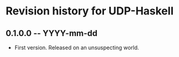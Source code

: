 # Revision history for UDP-Haskell

## 0.1.0.0  -- YYYY-mm-dd

* First version. Released on an unsuspecting world.
